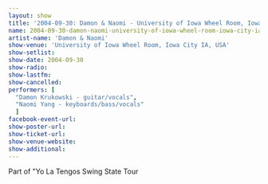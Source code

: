 ```yaml
---
layout: show
title: '2004-09-30: Damon & Naomi - University of Iowa Wheel Room, Iowa City IA, USA'
name: 2004-09-30-damon-naomi-university-of-iowa-wheel-room-iowa-city-ia-usa
artist-name: 'Damon & Naomi'
show-venue: 'University of Iowa Wheel Room, Iowa City IA, USA'
show-setlist: 
show-date: 2004-09-30
show-radio: 
show-lastfm: 
show-cancelled: 
performers: [
  "Damon Krukowski - guitar/vocals",
  "Naomi Yang - keyboards/bass/vocals"
  ]
facebook-event-url: 
show-poster-url: 
show-ticket-url: 
show-venue-website: 
show-additional: 
---
```


Part of "Yo La Tengos Swing State Tour